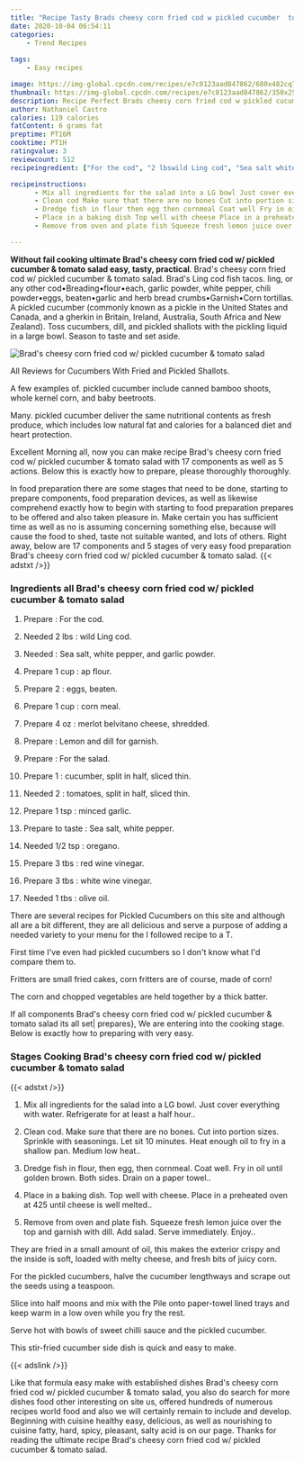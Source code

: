 ```yaml
---
title: "Recipe Tasty Brads cheesy corn fried cod w pickled cucumber  tomato salad"
date: 2020-10-04 06:54:11
categories:
    - Trend Recipes
    
tags:
    - Easy recipes

image: https://img-global.cpcdn.com/recipes/e7c8123aad847862/680x482cq70/brads-cheesy-corn-fried-cod-w-pickled-cucumber-tomato-salad-recipe-main-photo.jpg
thumbnail: https://img-global.cpcdn.com/recipes/e7c8123aad847862/350x250cq70/brads-cheesy-corn-fried-cod-w-pickled-cucumber-tomato-salad-recipe-main-photo.jpg
description: Recipe Perfect Brads cheesy corn fried cod w pickled cucumber  tomato salad with 17 ingredients and 5 stages of easy cooking.
author: Nathaniel Castro
calories: 119 calories
fatContent: 6 grams fat
preptime: PT16M
cooktime: PT1H
ratingvalue: 3
reviewcount: 512
recipeingredient: ["For the cod", "2 lbswild Ling cod", "Sea salt white pepper and garlic powder", "1 cupap flour", "2eggs beaten", "1 cupcorn meal", "4 ozmerlot belvitano cheese shredded", "Lemon and dill for garnish", "For the salad", "1cucumber split in half sliced thin", "2tomatoes split in half sliced thin", "1 tspminced garlic", "to tasteSea salt white pepper", "1/2 tsporegano", "3 tbsred wine vinegar", "3 tbswhite wine vinegar", "1 tbsolive oil"]

recipeinstructions: 
      - Mix all ingredients for the salad into a LG bowl Just cover everything with water Refrigerate for at least a half hour 
      - Clean cod Make sure that there are no bones Cut into portion sizes Sprinkle with seasonings Let sit 10 minutes Heat enough oil to fry in a shallow pan Medium low heat 
      - Dredge fish in flour then egg then cornmeal Coat well Fry in oil until golden brown Both sides Drain on a paper towel 
      - Place in a baking dish Top well with cheese Place in a preheated oven at 425 until cheese is well melted 
      - Remove from oven and plate fish Squeeze fresh lemon juice over the top and garnish with dill Add salad Serve immediately Enjoy

---
```




**Without fail cooking ultimate Brad&#39;s cheesy corn fried cod w/ pickled cucumber &amp; tomato salad easy, tasty, practical**. Brad&#39;s cheesy corn fried cod w/ pickled cucumber &amp; tomato salad. Brad&#39;s Ling cod fish tacos. ling, or any other cod•Breading•flour•each, garlic powder, white pepper, chili powder•eggs, beaten•garlic and herb bread crumbs•Garnish•Corn tortillas. A pickled cucumber (commonly known as a pickle in the United States and Canada, and a gherkin in Britain, Ireland, Australia, South Africa and New Zealand). Toss cucumbers, dill, and pickled shallots with the pickling liquid in a large bowl. Season to taste and set aside.


![Brad&#39;s cheesy corn fried cod w/ pickled cucumber &amp; tomato salad](https://img-global.cpcdn.com/recipes/e7c8123aad847862/680x482cq70/brads-cheesy-corn-fried-cod-w-pickled-cucumber-tomato-salad-recipe-main-photo.jpg "Brad&#39;s cheesy corn fried cod w/ pickled cucumber &amp; tomato salad")



All Reviews for Cucumbers With Fried and Pickled Shallots.

A few examples of. pickled cucumber include canned bamboo shoots, whole kernel corn, and baby beetroots.

Many. pickled cucumber deliver the same nutritional contents as fresh produce, which includes low natural fat and calories for a balanced diet and heart protection.


Excellent Morning all, now you can make recipe Brad&#39;s cheesy corn fried cod w/ pickled cucumber &amp; tomato salad with 17 components as well as 5 actions. Below this is exactly how to prepare, please thoroughly thoroughly.

In food preparation there are some stages that need to be done, starting to prepare components, food preparation devices, as well as likewise comprehend exactly how to begin with starting to food preparation prepares to be offered and also taken pleasure in. Make certain you has sufficient time as well as no is assuming concerning something else, because will cause the food to shed, taste not suitable wanted, and lots of others. Right away, below are 17 components and 5 stages of very easy food preparation Brad&#39;s cheesy corn fried cod w/ pickled cucumber &amp; tomato salad.
{{< adstxt />}}

### Ingredients all Brad&#39;s cheesy corn fried cod w/ pickled cucumber &amp; tomato salad


1. Prepare  : For the cod.

1. Needed 2 lbs : wild Ling cod.

1. Needed  : Sea salt, white pepper, and garlic powder.

1. Prepare 1 cup : ap flour.

1. Prepare 2 : eggs, beaten.

1. Prepare 1 cup : corn meal.

1. Prepare 4 oz : merlot belvitano cheese, shredded.

1. Prepare  : Lemon and dill for garnish.

1. Prepare  : For the salad.

1. Prepare 1 : cucumber, split in half, sliced thin.

1. Needed 2 : tomatoes, split in half, sliced thin.

1. Prepare 1 tsp : minced garlic.

1. Prepare to taste : Sea salt, white pepper.

1. Needed 1/2 tsp : oregano.

1. Prepare 3 tbs : red wine vinegar.

1. Prepare 3 tbs : white wine vinegar.

1. Needed 1 tbs : olive oil.


There are several recipes for Pickled Cucumbers on this site and although all are a bit different, they are all delicious and serve a purpose of adding a needed variety to your menu for the I followed recipe to a T.

First time I&#39;ve even had pickled cucumbers so I don&#39;t know what I&#39;d compare them to.

Fritters are small fried cakes, corn fritters are of course, made of corn!

The corn and chopped vegetables are held together by a thick batter.


If all components Brad&#39;s cheesy corn fried cod w/ pickled cucumber &amp; tomato salad its all set| prepares}, We are entering into the cooking stage. Below is exactly how to preparing with very easy.

### Stages Cooking Brad&#39;s cheesy corn fried cod w/ pickled cucumber &amp; tomato salad

{{< adstxt />}}


1. Mix all ingredients for the salad into a LG bowl. Just cover everything with water. Refrigerate for at least a half hour..



1. Clean cod. Make sure that there are no bones. Cut into portion sizes. Sprinkle with seasonings. Let sit 10 minutes. Heat enough oil to fry in a shallow pan. Medium low heat..



1. Dredge fish in flour, then egg, then cornmeal. Coat well. Fry in oil until golden brown. Both sides. Drain on a paper towel..



1. Place in a baking dish. Top well with cheese. Place in a preheated oven at 425 until cheese is well melted..



1. Remove from oven and plate fish. Squeeze fresh lemon juice over the top and garnish with dill. Add salad. Serve immediately. Enjoy..




They are fried in a small amount of oil, this makes the exterior crispy and the inside is soft, loaded with melty cheese, and fresh bits of juicy corn.

For the pickled cucumbers, halve the cucumber lengthways and scrape out the seeds using a teaspoon.

Slice into half moons and mix with the Pile onto paper-towel lined trays and keep warm in a low oven while you fry the rest.

Serve hot with bowls of sweet chilli sauce and the pickled cucumber.

This stir-fried cucumber side dish is quick and easy to make.


{{< adslink />}}

Like that formula easy make with established dishes Brad&#39;s cheesy corn fried cod w/ pickled cucumber &amp; tomato salad, you also do search for more dishes food other interesting on site us, offered hundreds of numerous recipes world food and also we will certainly remain to include and develop. Beginning with cuisine healthy easy, delicious, as well as nourishing to cuisine fatty, hard, spicy, pleasant, salty acid is on our page. Thanks for reading the ultimate recipe Brad&#39;s cheesy corn fried cod w/ pickled cucumber &amp; tomato salad.
